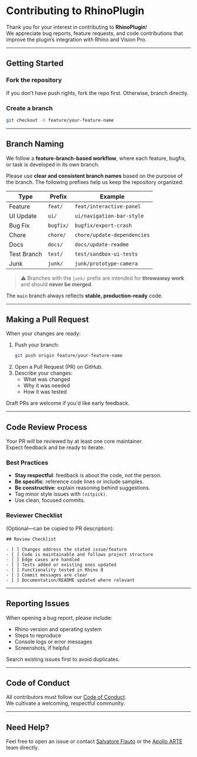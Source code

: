 # Contributing to RhinoPlugin

Thank you for your interest in contributing to **RhinoPlugin**!  
We appreciate bug reports, feature requests, and code contributions that improve the plugin’s integration with Rhino and Vision Pro.

---

## Getting Started

### Fork the repository  
If you don’t have push rights, fork the repo first. Otherwise, branch directly.

### Create a branch  
```bash
git checkout -b feature/your-feature-name
```

---

## Branch Naming

We follow a **feature-branch-based workflow**, where each feature, bugfix, or task is developed in its own branch.

Please use **clear and consistent branch names** based on the purpose of the branch. The following prefixes help us keep the repository organized:

| Type        | Prefix     | Example                       |
|-------------|------------|-------------------------------|
| Feature     | `feat/`    | `feat/interactive-panel`      |
| UI Update   | `ui/`      | `ui/navigation-bar-style`     |
| Bug Fix     | `bugfix/`  | `bugfix/export-crash`         |
| Chore       | `chore/`   | `chore/update-dependencies`   |
| Docs        | `docs/`    | `docs/update-readme`          |
| Test Branch | `test/`    | `test/sandbox-ui-tests`       |
| Junk        | `junk/`    | `junk/prototype-camera`       |

> ⚠️ Branches with the `junk/` prefix are intended for **throwaway work** and should **never be merged**.

The `main` branch always reflects **stable, production-ready** code.

---

## Making a Pull Request

When your changes are ready:

1. Push your branch:
   ```bash
   git push origin feature/your-feature-name
   ```
2. Open a Pull Request (PR) on GitHub.
3. Describe your changes:
   - What was changed
   - Why it was needed
   - How it was tested

Draft PRs are welcome if you'd like early feedback.

---

## Code Review Process

Your PR will be reviewed by at least one core maintainer.  
Expect feedback and be ready to iterate.

### Best Practices
- **Stay respectful**: feedback is about the code, not the person.
- **Be specific**: reference code lines or include samples.
- **Be constructive**: explain reasoning behind suggestions.
- Tag minor style issues with `(nitpick)`.
- Use clean, focused commits.

### Reviewer Checklist
(Optional—can be copied to PR description):

```
## Review Checklist

- [ ] Changes address the stated issue/feature
- [ ] Code is maintainable and follows project structure
- [ ] Edge cases are handled
- [ ] Tests added or existing ones updated
- [ ] Functionality tested in Rhino 8
- [ ] Commit messages are clear
- [ ] Documentation/README updated where relevant
```

---

## Reporting Issues

When opening a bug report, please include:
- Rhino version and operating system
- Steps to reproduce
- Console logs or error messages
- Screenshots, if helpful

Search existing issues first to avoid duplicates.

---

## Code of Conduct

All contributors must follow our [Code of Conduct](CODE_OF_CONDUCT.md).  
We cultivate a welcoming, respectful community.

---

## Need Help?

Feel free to open an issue or contact [Salvatore Flauto](https://github.com/XlSolver) or the [Apollo ARTE](https://github.com/Apollo-ARTE) team directly.
